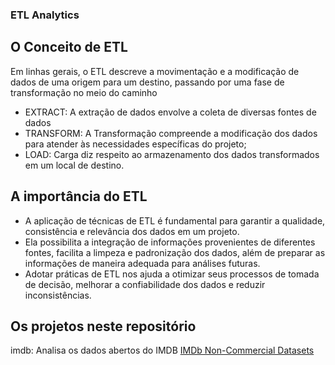 ### ETL Analytics

## O Conceito de ETL

Em linhas gerais, o ETL descreve a movimentação e a modificação de dados de uma origem para um destino, passando por uma fase de transformação no meio do caminho

- EXTRACT: A extração de dados envolve a coleta de diversas fontes de dados
- TRANSFORM: A Transformação compreende a modificação dos dados para atender às necessidades específicas do projeto;
- LOAD: Carga diz respeito ao armazenamento dos dados transformados em um local de destino.

## A importância do ETL

- A aplicação de técnicas de ETL é fundamental para garantir a qualidade, consistência e relevância dos dados em um projeto.
- Ela possibilita a integração de informações provenientes de diferentes fontes, facilita a limpeza e padronização dos dados, além de preparar as informações de maneira adequada para análises futuras.
- Adotar práticas de ETL nos ajuda a otimizar seus processos de tomada de decisão, melhorar a confiabilidade dos dados e reduzir inconsistências.

## Os projetos neste repositório
imdb: Analisa os dados abertos do IMDB
[IMDb Non-Commercial Datasets](https://developer.imdb.com/non-commercial-datasets/)

